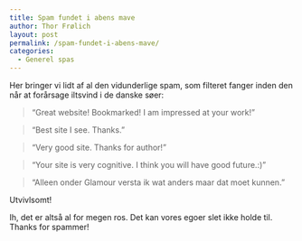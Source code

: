 ```yaml
---
title: Spam fundet i abens mave
author: Thor Frølich
layout: post
permalink: /spam-fundet-i-abens-mave/
categories:
  - Generel spas
---
```

Her bringer vi lidt af al den vidunderlige spam, som filteret fanger inden den når at forårsage iltsvind i de danske søer:

> “Great website! Bookmarked! I am impressed at your work!”

> “Best site I see. Thanks.”

> “Very good site. Thanks for author!”

> “Your site is very cognitive. I think you will have good future.:)”

> “Alleen onder Glamour versta ik wat anders maar dat moet kunnen.”

Utvivlsomt!

Ih, det er altså al for megen ros. Det kan vores egoer slet ikke holde til.  
Thanks for spammer!